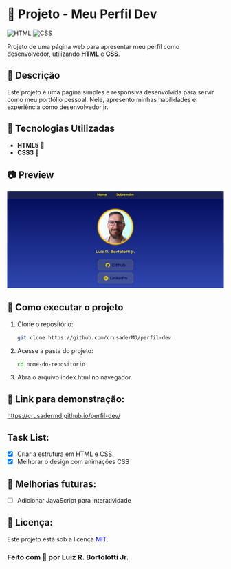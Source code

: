 # 📌 Projeto - Meu Perfil Dev

![HTML](https://img.shields.io/badge/HTML5-%23E34F26.svg?style=for-the-badge&logo=html5&logoColor=white)
![CSS](https://img.shields.io/badge/CSS3-%231572B6.svg?style=for-the-badge&logo=css3&logoColor=white)

Projeto de uma página web para apresentar meu perfil como desenvolvedor, utilizando **HTML** e **CSS**.

## 📜 Descrição
Este projeto é uma página simples e responsiva desenvolvida para servir como meu portfólio pessoal. Nele, apresento minhas habilidades e experiência como desenvolvedor jr.

## 🚀 Tecnologias Utilizadas
- **HTML5** 📄
- **CSS3** 🎨

## 📷 Preview
![Preview do site](assets/preview.jpg)

## 📂 Como executar o projeto
1. Clone o repositório:
   ```bash
   git clone https://github.com/crusaderMD/perfil-dev
2. Acesse a pasta do projeto:
   ```bash
   cd nome-do-repositorio
3. Abra o arquivo index.html no navegador.


## 🔗 Link para demonstração:
https://crusadermd.github.io/perfil-dev/

## Task List:
- [x] Criar a estrutura em HTML e CSS.
- [x] Melhorar o design com animações CSS

## 📌 Melhorias futuras:
- [ ] Adicionar JavaScript para interatividade

## 📝 Licença:
Este projeto está sob a licença <span style="color: blue;">MIT</span>.

### Feito com 💙 por Luiz R. Bortolotti Jr.
